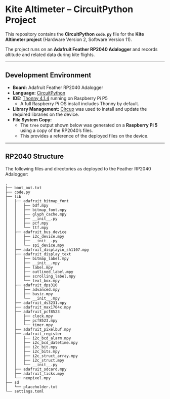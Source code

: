 # Kite Altimeter – CircuitPython Project  

This repository contains the **CircuitPython `code.py`** file for the **Kite Altimeter project** (Hardware Version 2, Software Version 11).  

The project runs on an **Adafruit Feather RP2040 Adalogger** and records altitude and related data during kite flights.  

---

## Development Environment  

- **Board:** Adafruit Feather RP2040 Adalogger  
- **Language:** [CircuitPython](https://circuitpython.org/)  
- **IDE:** [Thonny 4.1.4](https://thonny.org/) running on Raspberry Pi P5  
  - A full Raspberry Pi OS install includes Thonny by default.  
- **Library Management:** [Circup](https://github.com/adafruit/circup) was used to install and update the required libraries on the device.  
- **File System Copy:**  
  - The `tree` output shown below was generated on a **Raspberry Pi 5** using a copy of the RP2040’s files.  
  - This provides a reference of the deployed files on the device.  

---

## RP2040 Structure  

The following files and directories as deployed to the Feather RP2040 Adalogger:  

```text
.
├── boot_out.txt
├── code.py
├── lib
│   ├── adafruit_bitmap_font
│   │   ├── bdf.mpy
│   │   ├── bitmap_font.mpy
│   │   ├── glyph_cache.mpy
│   │   ├── __init__.py
│   │   ├── pcf.mpy
│   │   └── ttf.mpy
│   ├── adafruit_bus_device
│   │   ├── i2c_device.mpy
│   │   ├── __init__.py
│   │   └── spi_device.mpy
│   ├── adafruit_displayio_sh1107.mpy
│   ├── adafruit_display_text
│   │   ├── bitmap_label.mpy
│   │   ├── __init__.mpy
│   │   ├── label.mpy
│   │   ├── outlined_label.mpy
│   │   ├── scrolling_label.mpy
│   │   └── text_box.mpy
│   ├── adafruit_dps310
│   │   ├── advanced.mpy
│   │   ├── basic.mpy
│   │   └── __init__.mpy
│   ├── adafruit_ds3231.mpy
│   ├── adafruit_max1704x.mpy
│   ├── adafruit_pcf8523
│   │   ├── clock.mpy
│   │   ├── pcf8523.mpy
│   │   └── timer.mpy
│   ├── adafruit_pixelbuf.mpy
│   ├── adafruit_register
│   │   ├── i2c_bcd_alarm.mpy
│   │   ├── i2c_bcd_datetime.mpy
│   │   ├── i2c_bit.mpy
│   │   ├── i2c_bits.mpy
│   │   ├── i2c_struct_array.mpy
│   │   ├── i2c_struct.mpy
│   │   └── __init__.py
│   ├── adafruit_sdcard.mpy
│   ├── adafruit_ticks.mpy
│   └── neopixel.mpy
├── sd
│   └── placeholder.txt
└── settings.toml

```
